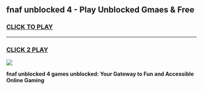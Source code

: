 
## fnaf unblocked 4 - Play Unblocked Gmaes & Free
<h3>
<a href="https://news.freeplayer.one?title=fnaf_unblocked_4&ref=16F">CLICK TO PLAY</a></h3>
<hr>

<h3>
<a href="https://news.freeplayer.one?title=fnaf_unblocked_4&ref=16F">CLICK 2 PLAY</a>
  
</h3>

<a href="https://news.freeplayer.one?title=fnaf_unblocked_4&ref=16F/"><img src="https://clearcache.store/games.png"></a>


**fnaf unblocked 4 games unblocked: Your Gateway to Fun and Accessible Online Gaming**
